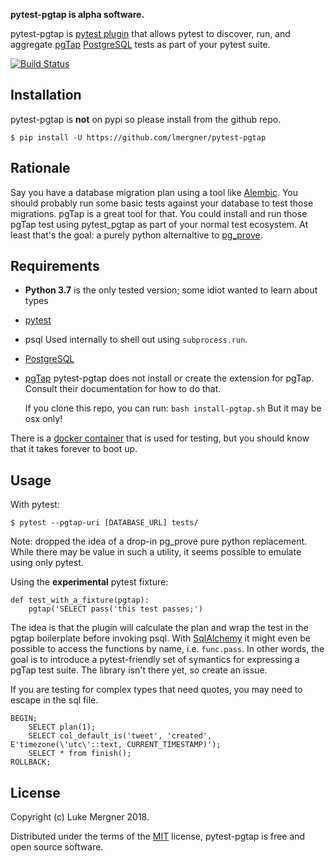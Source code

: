 **pytest-pgtap is alpha software.**

pytest-pgtap is [pytest plugin][] that allows pytest to discover, run, and aggregate [pgTap][] [PostgreSQL][] tests as part of your pytest suite.

[![Build Status](https://travis-ci.org/lmergner/pytest-pgtap.svg?branch=master)](https://travis-ci.org/lmergner/pytest-pgtap)

## Installation

pytest-pgtap is **not** on pypi so please install from the github repo.

```
$ pip install -U https://github.com/lmergner/pytest-pgtap
```

## Rationale

Say you have a database migration plan using a tool like [Alembic][]. You should probably run some basic tests against your database to test those migrations. pgTap is a great tool for that. You could install and run those pgTap test using pytest_pgtap as part of your normal test ecosystem. At least that's the goal:  a purely python alternaltive to [pg_prove][].
## Requirements

- **Python 3.7** is the only tested version; some idiot wanted to learn about types
- [pytest][]
- psql
    Used internally to shell out using `subprocess.run`.
- [PostgreSQL][]
- [pgTap][]
    pytest-pgtap does not install or create the extension for pgTap. Consult their
    documentation for how to do that.
    
    If you clone this repo, you can run:
    `bash install-pgtap.sh`
    But it may be osx only!

There is a [docker container](https://github.com/lmergner/docker-pgtap) that is used for testing, but you should know that it takes forever to boot up.

## Usage

With pytest:
```
$ pytest --pgtap-uri [DATABASE_URL] tests/
```

Note:  dropped the idea of a drop-in pg_prove pure python replacement.  While there may be value in such a utility, it seems possible to emulate using only pytest.

Using the **experimental** pytest fixture:

```
def test_with_a_fixture(pgtap):
    pgtap('SELECT pass('this test passes;')
```

The idea is that the plugin will calculate the plan and wrap the test in the pgtap boilerplate before invoking psql.  With [SqlAlchemy][] it might even be possible to access the functions by name, i.e.  `func.pass`. In other words, the goal is to introduce a pytest-friendly set of symantics for expressing a pgTap test suite.  The library isn't there yet, so create an issue.


If you are testing for complex types that need quotes, you may need to escape in the sql file.
```
BEGIN;
    SELECT plan(1);
    SELECT col_default_is('tweet', 'created', E'timezone(\'utc\'::text, CURRENT_TIMESTAMP)');
    SELECT * from finish();
ROLLBACK;
```


## License

Copyright (c) Luke Mergner 2018.

Distributed under the terms of the [MIT][] license, pytest-pgtap is free and open source software.

[MIT]: https://github.com/pytest-dev/pytest/blob/master/LICENSE
[pytest-pgtap]: https://www.github.com/lmergner/pytest-pgtap
[pytest]: https://pytest.org/
[pgtap]: https://pgtap.org
[pg_prove]: https://pgtap.org/pg_prove.html
[tappy]: http://tappy.readthedocs.io/en/latest/
[postgresql]: https://www.postgresql.org/
[sqlalchemy]: http://www.sqlalchemy.org/
[howto]: https://medium.com/engineering-on-the-incline/unit-testing-postgres-with-pgtap-af09ec42795
[Alembic]: http://alembic.zzzcomputing.com/en/latest/
[pytest plugin]: https://plugincompat.herokuapp.com/
